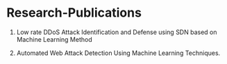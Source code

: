 # Research-Publications
1. Low rate DDoS Attack Identification and Defense using SDN based on
Machine Learning Method

2. Automated Web Attack Detection Using Machine Learning Techniques.
